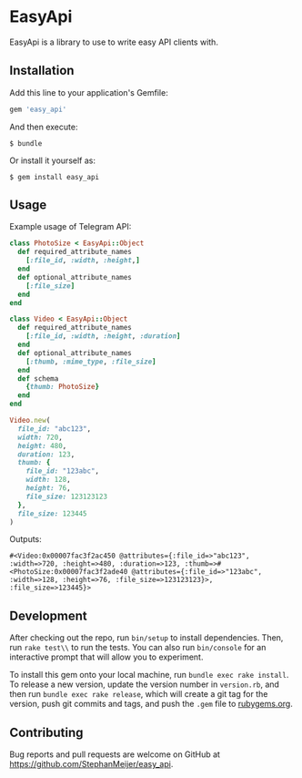 # EasyApi

EasyApi is a library to use to write easy API clients with.

## Installation

Add this line to your application's Gemfile:

```ruby
gem 'easy_api'
```

And then execute:

    $ bundle

Or install it yourself as:

    $ gem install easy_api

## Usage

Example usage of Telegram API:
```ruby
class PhotoSize < EasyApi::Object
  def required_attribute_names
    [:file_id, :width, :height,]
  end
  def optional_attribute_names
    [:file_size]
  end
end

class Video < EasyApi::Object
  def required_attribute_names
    [:file_id, :width, :height, :duration]
  end
  def optional_attribute_names
    [:thumb, :mime_type, :file_size]
  end
  def schema
    {thumb: PhotoSize}
  end
end

Video.new(
  file_id: "abc123",
  width: 720,
  height: 480,
  duration: 123,
  thumb: {
    file_id: "123abc",
    width: 128,
    height: 76,
    file_size: 123123123
  },
  file_size: 123445
)
```

Outputs:
```
#<Video:0x00007fac3f2ac450 @attributes={:file_id=>"abc123", :width=>720, :height=>480, :duration=>123, :thumb=>#<PhotoSize:0x00007fac3f2ade40 @attributes={:file_id=>"123abc", :width=>128, :height=>76, :file_size=>123123123}>, :file_size=>123445}>
```

## Development

After checking out the repo, run `bin/setup` to install dependencies. Then, run `rake test\\` to run the tests. You can also run `bin/console` for an interactive prompt that will allow you to experiment.

To install this gem onto your local machine, run `bundle exec rake install`. To release a new version, update the version number in `version.rb`, and then run `bundle exec rake release`, which will create a git tag for the version, push git commits and tags, and push the `.gem` file to [rubygems.org](https://rubygems.org).

## Contributing

Bug reports and pull requests are welcome on GitHub at https://github.com/StephanMeijer/easy_api.
